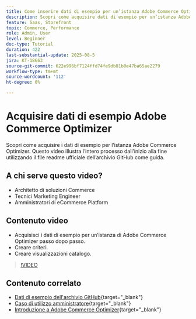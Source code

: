 ```yaml
---
title: Come inserire dati di esempio per un’istanza Adobe Commerce Optimizer
description: Scopri come acquisire dati di esempio per un’istanza Adobe Commerce Optimizer.
feature: Saas, Storefront
topic: Commerce, Performance
role: Admin, User
level: Beginner
doc-type: Tutorial
duration: 422
last-substantial-update: 2025-08-5
jira: KT-18663
source-git-commit: 622e996bf7124ffd74fe9db81b0e47ba65ae2279
workflow-type: tm+mt
source-wordcount: '112'
ht-degree: 0%

---
```


# Acquisire dati di esempio Adobe Commerce Optimizer

Scopri come acquisire i dati di esempio per l’istanza Adobe Commerce Optimizer. Questo video illustra l’intero processo dall’inizio alla fine utilizzando il file readme ufficiale dell’archivio GitHub come guida.

## A chi serve questo video?

* Architetto di soluzioni Commerce
* Tecnici Marketing Engineer
* Amministratori di eCommerce Platform

## Contenuto video

* Acquisisci i dati di esempio per un’istanza di Adobe Commerce Optimizer passo dopo passo.
* Creare criteri.
* Creare visualizzazioni catalogo.

>[!VIDEO](https://video.tv.adobe.com/v/3470472?learn=on&enablevpops)

## Contenuto correlato

* [Dati di esempio dell&#39;archivio GitHub](https://github.com/adobe-commerce/aco-sample-catalog-data-ingestion){target="_blank"}
* [Caso di utilizzo amministratore](https://experienceleague.adobe.com/it/docs/commerce/optimizer/use-case/admin-use-case){target="_blank"}
* [Introduzione a Adobe Commerce Optimizer](https://experienceleague.adobe.com/it/docs/commerce/optimizer/get-started){target="_blank"}

